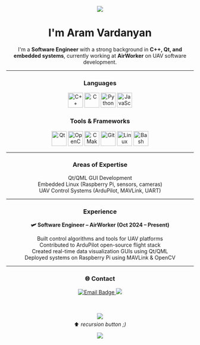 <p align="center">
  <img src="https://capsule-render.vercel.app/api?type=waving&color=gradient&text=Hello!&height=100&section=header"/>
</p>

<h1 align="center">I'm Aram Vardanyan</h1>

<p align="center">
I'm a <strong>Software Engineer</strong> with a strong background in <strong>C++, Qt, and embedded systems</strong>, currently working at <strong>AirWorker</strong> on UAV software development.
</p>

---

<h3 align="center">Languages</h3>
<p align="center">
  <img src="https://cdn.jsdelivr.net/gh/devicons/devicon/icons/cplusplus/cplusplus-original.svg" height="40" alt="C++" title="C++"/>
  <img src="https://cdn.jsdelivr.net/gh/devicons/devicon/icons/c/c-original.svg" height="40" alt="C" title="C"/>
  <img src="https://cdn.jsdelivr.net/gh/devicons/devicon/icons/python/python-original.svg" height="40" alt="Python" title="Python"/>
  <img src="https://cdn.jsdelivr.net/gh/devicons/devicon/icons/javascript/javascript-original.svg" height="40" alt="JavaScript" title="JavaScript"/>
</p>

<h3 align="center">Tools & Frameworks</h3>
<p align="center">
  <img src="https://cdn.jsdelivr.net/gh/devicons/devicon/icons/qt/qt-original.svg" height="40" alt="Qt" title="Qt"/>
  <img src="https://cdn.jsdelivr.net/gh/devicons/devicon/icons/opencv/opencv-original.svg" height="40" alt="OpenCV" title="OpenCV"/>
  <img src="https://cdn.jsdelivr.net/gh/devicons/devicon/icons/cmake/cmake-original.svg" height="40" alt="CMake" title="CMake"/>
  <img src="https://cdn.jsdelivr.net/gh/devicons/devicon/icons/git/git-original.svg" height="40" alt="Git" title="Git"/>
  <img src="https://cdn.jsdelivr.net/gh/devicons/devicon/icons/linux/linux-original.svg" height="40" alt="Linux" title="Linux"/>
  <img src="https://cdn.jsdelivr.net/gh/devicons/devicon/icons/bash/bash-original.svg" height="40" alt="Bash" title="Bash"/>
</p>

---

<h3 align="center">Areas of Expertise</h3>

<p align="center">
  Qt/QML GUI Development  
  <br/>
  Embedded Linux (Raspberry Pi, sensors, cameras)  
  <br/>
  UAV Control Systems (ArduPilot, MAVLink, UART)
</p>

---

<h3 align="center">Experience</h3>

<p align="center"><strong>🛩 Software Engineer – AirWorker (Oct 2024 – Present)</strong></p>
<p align="center">
  Built control algorithms and tools for UAV platforms  
  <br/>
  Contributed to ArduPilot open-source flight stack  
  <br/>
  Created real-time data visualization GUIs using Qt/QML  
  <br/>
  Deployed systems on Raspberry Pi using MAVLink & OpenCV
</p>

---

<h3 align="center">🌐 Contact</h3>

<p align="center">
  <a href="mailto:aramvardanyan13@gmail.com">
    <img src="https://img.shields.io/badge/email-aramvardanyan13%40gmail.com-red?style=flat&logo=gmail&logoColor=white" alt="Email Badge"/>
  </a>
  <a href="https://linkedin.com/in/aram-vardanyan">
    <img src="https://img.shields.io/badge/LinkedIn-Aram%20Vardanyan-blue?style=flat&logo=linkedin"/>
  </a>

<p align="center">
  <br/><br/>
  <a href="https://github.com/Aram-Vn">
    <img src="https://img.shields.io/badge/GitHub-Aram--Vn-333?style=flat&logo=github"/>
  </a>
  <br/>
  <span style="display:inline-block; margin-top: 5px;">⬆️ <em>recursion button ;)</em></span>
</p>




<p align="center">
  <img src="https://capsule-render.vercel.app/api?type=waving&color=gradient&height=100&section=footer"/>
</p>
